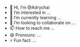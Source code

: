 - 👋 Hi, I’m @Adrychai
- 👀 I’m interested in ...
- 🌱 I’m currently learning ...
- 💞️ I’m looking to collaborate on ...
- 📫 How to reach me ...
- 😄 Pronouns: ...
- ⚡ Fun fact: ...

<!---
Adrychai/Adrychai is a ✨ special ✨ repository because its `README.md` (this file) appears on your GitHub profile.
You can click the Preview link to take a look at your changes.
--->
